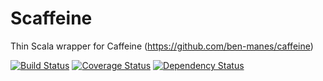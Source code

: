 # Scaffeine
Thin Scala wrapper for Caffeine (https://github.com/ben-manes/caffeine)

[![Build Status](https://travis-ci.org/blemale/scaffeine.svg?branch=master)](https://travis-ci.org/blemale/scaffeine)
[![Coverage Status](https://coveralls.io/repos/github/blemale/scaffeine/badge.svg?branch=master)](https://coveralls.io/github/blemale/scaffeine?branch=master)
[![Dependency Status](https://www.versioneye.com/user/projects/56df2e7ddf573d00352c6728/badge.svg?style=flat)](https://www.versioneye.com/user/projects/56df2e7ddf573d00352c6728)
